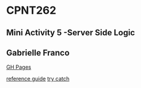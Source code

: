 # CPNT262
## Mini Activity 5 -Server Side Logic
## Gabrielle Franco
[GH Pages](https://gabfranc.github.io/cpnt262-server-side-logic-activity/)

[reference guide](https://github.com/sait-wbdv/node-server-demo-code/edit/main/server.js)
[try catch](https://www.youtube.com/watch?v=7nG2shBeWUo)